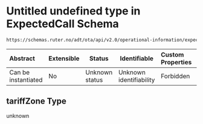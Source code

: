 # Untitled undefined type in ExpectedCall Schema

```txt
https://schemas.ruter.no/adt/ota/api/v2.0/operational-information/expected-call.json#/examples/0/tariffZone
```




| Abstract            | Extensible | Status         | Identifiable            | Custom Properties | Additional Properties | Access Restrictions | Defined In                                                                                             |
| :------------------ | ---------- | -------------- | ----------------------- | :---------------- | --------------------- | ------------------- | ------------------------------------------------------------------------------------------------------ |
| Can be instantiated | No         | Unknown status | Unknown identifiability | Forbidden         | Allowed               | none                | [expected-call.json\*](../../schema/operational-information/expected-call.json "open original schema") |

## tariffZone Type

unknown
